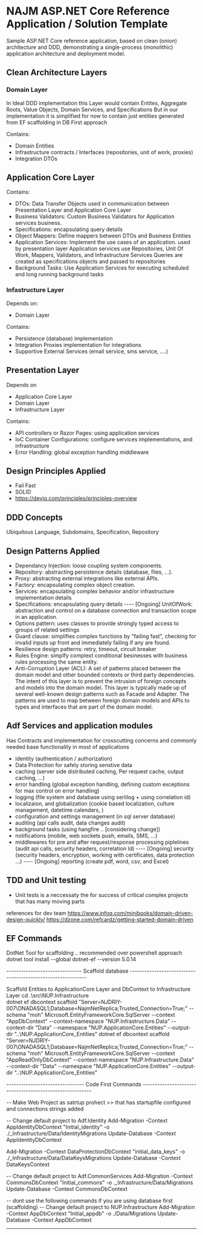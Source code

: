 # NAJM ASP.NET Core Reference Application / Solution Template

Sample ASP.NET Core reference application, based on clean (onion) architecture and DDD, demonstrating a single-process (monolithic) application architecture and deployment model. 

## Clean Architecture Layers

### Domain Layer

In Ideal DDD implementation this Layer would contain Entites, Aggregate Roots, Value Objects, Domain Services, and Specifications
But in our implementation it is simplified for now to contain just entities generated from EF scaffolding in DB First approach

Contains:
- Domain Entities
- Infrastructure contracts / Interfaces (repositories, unit of work, proxies)
- Integration DTOs

## Application Core Layer

Contains:
- DTOs: Data Transfer Objects used in communication between Presentation Layer and Application Core Layer
- Business Validators: Custom Business Validators for Application services business.
- Specifications: encapsulating query details
- Object Mappers: Define mappers between DTOs and Business Entities
- Application Services: 
  Implement the use cases of an application. used by presentation layer
  Application services use Repositories, Unit Of Work, Mappers, Validators, and Infrastructure Services
  Queries are created as specifications objects and passed to repositories
- Background Tasks:
  Use Application Services for executing scheduled and long running background tasks 

### Infastructure Layer

Depends on:
- Domain Layer

Contains:
- Persistence (database) implementation
- Integration Proxies implementation for integrations
- Supportive External Services (email service, sms service, ....)

## Presentation Layer

 Depends on
 - Application Core Layer
 - Domain Layer
 - Infrastructure Layer

 Contains:
 - API controllers or Razor Pages: using application services
 - IoC Container Configurations: configure services implementations, and infrastructure
 - Error Handling: global exception handling middleware

## Design Principles Applied
 - Fail Fast
 - SOLID
 - https://deviq.com/principles/principles-overview

## DDD Concepts

Ubiquitous Language, Subdomains, Specification, Repository

## Design Patterns Applied

 - Dependancy Injection: loose coupling system components.
 - Repository: abstracting persistence details (database, files, ...).
 - Proxy: abstracting external integrations like external APIs.
 - Factory: encapsulating complex object creation.
 - Services: encapsulating complex behavior and/or infrastructure implementation details
 - Specifications: encapsulating query details
 ---- [Ongoing] UnitOfWork: abstraction and control on a database connection and transaction scope in an application.
 - Options pattern: uses classes to provide strongly typed access to groups of related settings
 - Guard clause: simplifies complex functions by "failing fast", checking for invalid inputs up front and immediately failing if any are found.
 - Resilience design patterns: retry, timeout, circuit breaker
 - Rules Engine: simplfy complext conditional besinesses with business rules processing the same entity.
 - Anti-Corruption Layer (ACL): A set of patterns placed between the domain model and other bounded contexts or third party dependencies. The intent of this layer is to prevent the intrusion of foreign concepts and models into the domain model. 
   This layer is typically made up of several well-known design patterns such as Facade and Adapter. 
   The patterns are used to map between foreign domain models and APIs to types and interfaces that are part of the domain model.

## Adf Services and application modules

Has Contracts and implementation for crosscutting concerns and commonly needed base functionality in most of applications

 - identity (authentication / authorization)
 - Data Protection for safely storing senstive data
 - caching (server side distributed caching, Per request cache, output caching, ...)
 - error handling (global exception handling, defining custom exceptions for max control on error handling)
 - logging (file system and database using serlilog + using correlation id)
 - localizaion, and globalization (cookie based localization, culture management, datetime calendars, )
 - configuration and settings management (in sql server database)
 - auditing (api calls audit, data changes audit)
 - background tasks (using hangfire .. [considering change])
 - notifications (mobile, web sockets push, emails, SMS, ...)
 - middlewares for pre and after request/response processing piplelines (audit api calls, security headers, correlation Id)
 ---- [Ongoing] security (security headers, encryption, working with certificates, data protection ...)
 ---- [Ongoing] reporting (create pdf, word, csv, and Excel)

## TDD and Unit testing
 - Unit tests is a neccessaty the for success of critical complex projects that has many moving parts


 references for dev team
 https://www.infoq.com/minibooks/domain-driven-design-quickly/
 https://dzone.com/refcardz/getting-started-domain-driven

## EF Commands

DotNet Tool for scaffolding .. recommended over powershell approach
dotnet tool install --global dotnet-ef --version 5.0.14

------------------------------- Scaffold database ------------------------------------------------------------

Scaffold Entities to ApplicationCore Layer and DbContext to Infrastructure Layer
cd .\src\NUP.Infrastructure\
dotnet ef dbcontext scaffold "Server=NJDRIY-007\ONADASQL1;Database=NajmNetReplica;Trusted_Connection=True;" --schema "moh" Microsoft.EntityFrameworkCore.SqlServer --context "AppDbContext" --context-namespace "NUP.Infrastructure.Data" --context-dir "Data" --namespace "NUP.ApplicationCore.Entities" --output-dir "..\NUP.ApplicationCore\_Entities"
dotnet ef dbcontext scaffold "Server=NJDRIY-007\ONADASQL1;Database=NajmNetReplica;Trusted_Connection=True;" --schema "moh" Microsoft.EntityFrameworkCore.SqlServer --context "AppReadOnlyDbContext" --context-namespace "NUP.Infrastructure.Data" --context-dir "Data" --namespace "NUP.ApplicationCore.Entities" --output-dir "..\NUP.ApplicationCore\_Entities"

-------------------------------- Code First Commands ---------------------------------------------------------

-- Make Web Project as satrtup prohect >> that has startupfile configured and connections strings added

-- Change default project to Adf.Identity
Add-Migration -Context AppIdentityDbContext "Initial_identity" -o ./_Infrastructure/Data/IdentityMigrations
Update-Database  -Context AppIdentityDbContext

Add-Migration -Context DataProtectionDbContext "initial_data_keys" -o ./_Infrastructure/Data/DataKeysMigrations
Update-Database  -Context DataKeysContext

-- Change default project to Adf.CommonServices
Add-Migration -Context CommonsDbContext "Initial_commons" -o ._Infrastructure/Data/Migrations
Update-Database  -Context CommonsDbContext

-- dont use the following commands if you are using database first (scaffolding)
-- Change default project to NUP.Infrastructure
Add-Migration -Context AppDbContext "Initial_appdb" -o ./Data/Migrations
Update-Database -Context AppDbContext

-----------------------------------------------------------------------------------------------------------------------